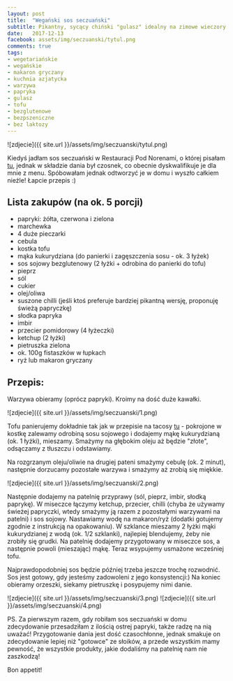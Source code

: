 ```yaml
---
layout: post
title:  "Wegański sos seczuański"
subtitle: Pikantny, sycący chiński "gulasz" idealny na zimowe wieczory.
date:   2017-12-13
facebook: assets/img/seczuanski/tytul.png
comments: true
tags:
- wegetariańskie
- wegańskie
- makaron gryczany
- kuchnia azjatycka
- warzywa
- papryka
- gulasz
- tofu
- bezglutenowe
- bezpszeniczne
- bez laktozy
---
```


![zdjecie]({{ site.url }}/assets/img/seczuanski/tytul.png)

Kiedyś jadłam sos seczuański w Restauracji Pod Norenami, o której pisałam [tu](http://pokarmlove.com.pl/pod-norenami-romantyczna-kolacja-w-krakowie/), jednak w składzie dania był czosnek, co obecnie dyskwalifikuje je dla mnie z menu. Spóbowałam jednak odtworzyć je w domu i wyszło całkiem nieźle! Łapcie przepis :)

## Lista zakupów (na ok. 5 porcji)

* papryki: żółta, czerwona i zielona 
* marchewka
* 4 duże pieczarki
* cebula
* kostka tofu
* mąka kukurydziana (do panierki i zagęszczenia sosu - ok. 3 łyżek)
* sos sojowy bezglutenowy (2 łyżki + odrobina do panierki do tofu)
* pieprz
* sól
* cukier
* olej/oliwa
* suszone chilli (jeśli ktoś preferuje bardziej pikantną wersję, proponuję świeżą papryczkę)
* słodka papryka
* imbir
* przecier pomidorowy (4 łyżeczki)
* ketchup (2 łyżki)
* pietruszka zielona
* ok. 100g fistaszków w łupkach
* ryż lub makaron gryczany

## Przepis:

Warzywa obieramy (oprócz papryki). Kroimy na dość duże kawałki.

![zdjecie]({{ site.url }}/assets/img/seczuanski/1.png)

Tofu panierujemy dokładnie tak jak w przepisie na tacosy [tu](http://pokarmlove.com.pl/moje-ukochane-tacos/) - pokrojone w kostkę zalewamy odrobiną sosu sojowego i dodajemy mąkę kukurydzianą (ok. 1 łyżki), mieszamy. Smażymy na głębokim oleju aż będzie "złote", odsączamy z tłuszczu i odstawiamy.

Na rozgrzanym oleju/oliwie na drugiej pateni smażymy cebulę (ok. 2 minut), następnie dorzucamy pozostałe warzywa i smażymy aż zrobią się miękkie.

![zdjecie]({{ site.url }}/assets/img/seczuanski/2.png)

Następnie dodajemy na patelnię przyprawy (sól, pieprz, imbir, słodką paprykę). W miseczce łączymy ketchup, przecier, chilli (chyba że używamy świeżej papryczki, wtedy smażymy ją razem z pozostałymi warzywami na patelni) i sos sojowy. Nastawiamy wodę na makaron/ryż (dodatki gotujemy zgodnie z instrukcją na opakowaniu). W szklance mieszamy 2 łyżki mąki kukurydzianej z wodą (ok. 1/2 szklanki), najlepiej blendujemy, żeby nie zrobiły się grudki. Na patelnię dodajemy przygotowany w miseczce sos, a następnie powoli (mieszając) mąkę. Teraz wsypujemy usmażone wcześniej tofu. 

Najprawdopodobniej sos będzie później trzeba jeszcze trochę rozwodnić. 
Sos jest gotowy, gdy jesteśmy zadowoleni z jego konsystencji:)
Na koniec obieramy orzeszki, siekamy pietruszkę i posypujemy nimi danie.

![zdjecie]({{ site.url }}/assets/img/seczuanski/3.png)
![zdjecie]({{ site.url }}/assets/img/seczuanski/4.png)

PS. Za pierwszym razem, gdy robiłam sos seczuański w domu zdecydowanie przesadziłam z ilością ostrej papryki, także radzę na nią uważać! Przygotowanie dania jest dość czasochłonne, jednak smakuje on zdecydowanie lepiej niż "gotowce" ze słoików, a przede wszystkim mamy pewność, że wszystkie produkty, jakie dodaliśmy na patelnię nam nie zaszkodzą!

Bon appetit!

